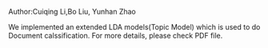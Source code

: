 Author:Cuiqing Li,Bo Liu, Yunhan Zhao

We implemented an extended LDA models(Topic Model) which is used to do Document calssification. 
For more details, please check PDF file.
